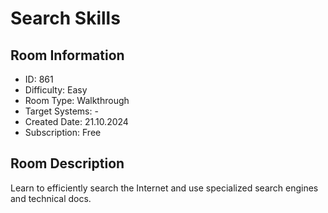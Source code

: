 ﻿# Search Skills

## Room Information
- ID: 861
- Difficulty: Easy
- Room Type: Walkthrough
- Target Systems: -
- Created Date: 21.10.2024
- Subscription: Free

## Room Description
Learn to efficiently search the Internet and use specialized search engines and technical docs.
